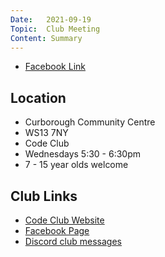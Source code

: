 ```yaml
---
Date:   2021-09-19
Topic:  Club Meeting
Content: Summary
---
```



* [Facebook Link](https://www.facebook.com/1481985248595237/posts/1464345117417557/?substory_index=1464345117417557)

## Location

* Curborough Community Centre
* WS13 7NY
* Code Club
* Wednesdays 5:30 - 6:30pm
* 7 - 15 year olds welcome

## Club Links

* [Code Club Website](https://lichfield-code-club.github.io/)
* [Facebook Page](https://www.facebook.com/LichfieldCoders)
* [Discord club messages](https://discord.gg/szz6xGK)
